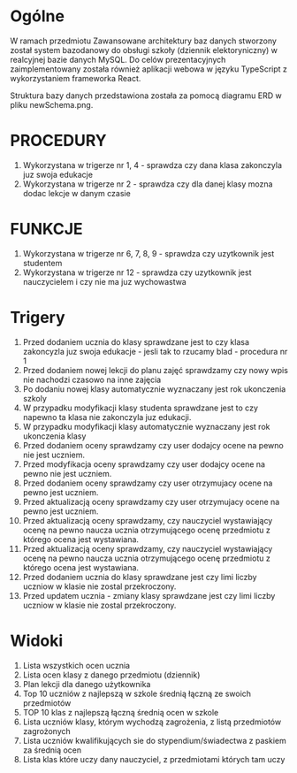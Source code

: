 # Ogólne
W ramach przedmiotu Zawansowane architektury baz danych stworzony został system bazodanowy do obsługi szkoły (dziennik elektoryniczny) w realcyjnej bazie danych MySQL. Do celów prezentacyjnych zaimplementowany została również aplikacji webowa w języku TypeScript z wykorzystaniem frameworka React.

Struktura bazy danych przedstawiona została za pomocą diagramu ERD w pliku newSchema.png.

# PROCEDURY
1. Wykorzystana w trigerze nr 1, 4 - sprawdza czy dana klasa zakonczyla juz swoja edukacje
2. Wykorzystana w trigerze nr 2 - sprawdza czy dla danej klasy mozna dodac lekcje w danym czasie

# FUNKCJE
1. Wykorzystana w trigerze nr 6, 7, 8, 9 - sprawdza czy uzytkownik jest studentem
2. Wykorzystana w trigerze nr 12 - sprawdza czy uzytkownik jest nauczycielem i czy nie ma juz wychowastwa

# Trigery
1. Przed dodaniem ucznia do klasy sprawdzane jest to czy klasa zakoncyzla juz swoja edukacje - jesli tak to rzucamy blad - procedura nr 1
2. Przed dodaniem nowej lekcji do planu zajęć sprawdzamy czy nowy wpis nie nachodzi czasowo na inne zajęcia
3. Po dodaniu nowej klasy automatycznie wyznaczany jest rok ukonczenia szkoly
4. W przypadku modyfikacji klasy studenta sprawdzane jest to czy napewno ta klasa nie zakonczyla juz edukacji.
5. W przypadku modyfikacji klasy automatycznie wyznaczany jest rok ukonczenia klasy
6. Przed dodaniem oceny sprawdzamy czy user dodajcy ocene na pewno nie jest uczniem.
7. Przed modyfikacja oceny sprawdzamy czy user dodajcy ocene na pewno nie jest uczniem.
8. Przed dodaniem oceny sprawdzamy czy user otrzymujacy ocene na pewno jest uczniem.
9. Przed aktualizacją oceny sprawdzamy czy user otrzymujacy ocene na pewno jest uczniem.
10. Przed aktualizacją oceny sprawdzamy, czy nauczyciel wystawiający ocenę na pewno naucza ucznia otrzymującego ocenę przedmiotu z którego ocena jest wystawiana.
11. Przed aktualizacją oceny sprawdzamy, czy nauczyciel wystawiający ocenę na pewno naucza ucznia otrzymującego ocenę przedmiotu z którego ocena jest wystawiana.
12. Przed dodaniem ucznia do klasy sprawdzane jest czy limi liczby uczniow w klasie nie zostal przekroczony.
12. Przed updatem ucznia - zmiany klasy sprawdzane jest czy limi liczby uczniow w klasie nie zostal przekroczony.

# Widoki
1. Lista wszystkich ocen ucznia
2. Lista ocen klasy z danego przedmiotu (dziennik)
3. Plan lekcji dla danego użytkownika
4. Top 10 uczniów z najlepszą w szkole średnią łączną ze swoich przedmiotów
5. TOP 10 klas z najlepszą łączną średnią ocen w szkole
6. Lista uczniów klasy, którym wychodzą zagrożenia, z listą przedmiotów zagrożonych
7. Lista uczniów kwalifikujących sie do stypendium/świadectwa z paskiem za średnią ocen
8. Lista klas które uczy dany nauczyciel, z przedmiotami których tam uczy

